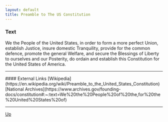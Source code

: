 ```yaml
---
layout: default
title: Preamble to The US Constitution
---
```


### Text
We the People of the United States, in order to form a more perfect Union, establish Justice, insure domestic Tranquility, provide for the common defence, promote the general Welfare, and secure the Blessings of Liberty to ourselves and our Posterity, do ordain and establish this Constitution for the United States of America.

<hr>
#### External Links
[Wikipedia](https://en.wikipedia.org/wiki/Preamble_to_the_United_States_Constitution)
[National Archives](https://www.archives.gov/founding-docs/constitution#:~:text=We%20the%20People%20of%20the,for%20the%20United%20States%20of)

<hr>

[Up](../index.md)
